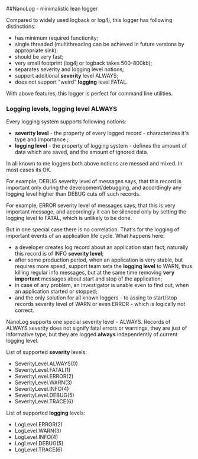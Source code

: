 ##NanoLog - minimalistic lean logger

Compared to widely used logback or log4j, this logger has following distinctions:

- has minimum required functionity;
- single threaded (multithreading can be achieved in future versions by appropriate sink);
- should be very fast;
- very small footprint (log4j or logback takes 500-800kb);
- separates severity and logging level notions;
- support additional **severity** level ALWAYS;
- does not support "weird" **logging** level FATAL.

With above features, this logger is perfect for command line utilities.

### Logging levels, logging level ALWAYS

Every logging system supports following notions:
- **severity level** - the property of every logged record - characterizes it's type and importance ;
- **logging level** - the property of logging system - defines the amount of data which are saved, and the amount of ignored data.

In all known to me loggers both above notions are messed and mixed.
In most cases its OK.

For example, DEBUG severity level of messages says,
that this record is important only during the development/debugging,
and accordingly any logging level higher than DEBUG cuts off such records.

For example, ERROR severity level of messages says, that this is very
important message, and accordingly it can be silenced only by setting
the logging level to FATAL, which is unlikely to be done.

But in one special case there is no correlation. That's for the logging of important
events of an application life cycle. What happens here:
- a developer creates log record about an application start fact;
naturally this record is of INFO **severity level**;
- after some production period, when an application is very stable,
but requires more speed, support team sets the **logging level** to WARN,
thus killing regular info messages, but at the same time removing
**very important** messages about start and stop of the application;
- in case of any problem, an investigator is unable even to find out,
when an application started or stopped;
- and the only solution for all known loggers - to assing to start/stop records
severity level of WARN or even ERROR - which is logically not correct.

NanoLog supports one special severity level - ALWAYS.
Records of ALWAYS severity does not signify fatal errors or warnings,
they are just of informative type, but they are logged **always** independently
of current logging level.

List of supported **severity** levels:
- SeverityLevel.ALWAYS(0)
- SeverityLevel.FATAL(1)
- SeverityLevel.ERROR(2)
- SeverityLevel.WARN(3)
- SeverityLevel.INFO(4)
- SeverityLevel.DEBUG(5)
- SeverityLevel.TRACE(6)

List of supported **logging** levels:
- LogLevel.ERROR(2)
- LogLevel.WARN(3)
- LogLevel.INFO(4)
- LogLevel.DEBUG(5)
- LogLevel.TRACE(6)

